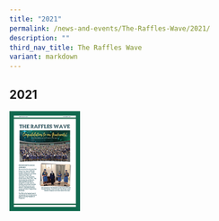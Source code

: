 ```yaml
---
title: "2021"
permalink: /news-and-events/The-Raffles-Wave/2021/
description: ""
third_nav_title: The Raffles Wave
variant: markdown
---
```

## 2021

<p><a href="https://www.rgs.edu.sg/qql/slot/u1290/Raffles%20Wave/2021/The%20Raffles%20Wave%20December%202021.pdf">
<img style="width:25%" align="left" src="/images/December2021tb.png">
</a></p>
<br clear="left">